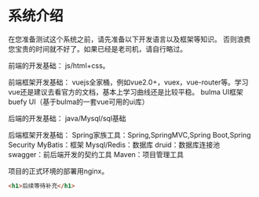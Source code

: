 # 系统介绍

在您准备测试这个系统之前，请先准备以下开发语言以及框架等知识。
否则浪费您宝贵的时间就不好了。如果已经是老司机，请自行略过。

前端的开发基础：
js/html+css。

前端框架开发基础：
vuejs全家桶，例如vue2.0+，vuex，vue-router等。学习vue还是建议去看官方的文档，基本上学习曲线还是比较平稳。
bulma UI框架
buefy UI（基于bulma的一套vue可用的ui库）

后端的开发基础：
java/Mysql/sql基础

后端框架开发基础：
Spring家族工具：Spring,SpringMVC,Spring Boot,Spring Security
MyBatis：框架
Mysql/Redis：数据库
druid：数据库连接池
swagger：前后端开发的契约工具
Maven：项目管理工具

项目的正式环境的部署用nginx。

```html
<h1>后续等待补充</h1>
```
